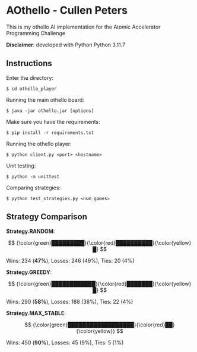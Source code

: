 # AOthello - Cullen Peters
This is my othello AI implementation for the Atomic Accelerator Programming Challenge

**Disclaimer**: developed with Python Python 3.11.7

## Instructions

Enter the directory:

    $ cd othello_player

Running the main othello board:

    $ java -jar othello.jar [options]

Make sure you have the requirements:

    $ pip install -r requirements.txt

Running the othello player:

    $ python client.py <port> <hostname>

Unit testing:

    $ python -m unittest

Comparing strategies:

    $ python test_strategies.py <num_games>

## Strategy Comparison
**Strategy.RANDOM**:

$$
{\color{green}█████████}{\color{red}██████████}{\color{yellow}█}
$$

Wins: 234 (**47%**),
Losses: 246 (49%),
Ties: 20 (4%)

**Strategy.GREEDY**:

$$
{\color{green}████████████}{\color{red}███████}{\color{yellow}█}
$$

Wins: 290 (**58%**),
Losses: 188 (38%),
Ties: 22 (4%)

**Strategy.MAX_STABLE**:

$$
{\color{green}██████████████████}{\color{red}██}{\color{yellow}}
$$

Wins: 450 (**90%**),
Losses: 45 (9%),
Ties: 5 (1%)